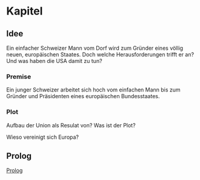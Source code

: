 # Kapitel

## Idee
Ein einfacher Schweizer Mann vom Dorf wird zum Gründer eines völlig neuen, europäischen Staates.
Doch welche Herausforderungen trifft er an? Und was haben die USA damit zu tun?

### Premise
Ein junger Schweizer arbeitet sich hoch vom einfachen Mann bis zum Gründer und Präsidenten eines europäischen Bundesstaates.

### Plot
Aufbau der Union als Resulat von?
Was ist der Plot?

Wieso vereinigt sich Europa?


## Prolog
[Prolog](/History/Prolog.md)